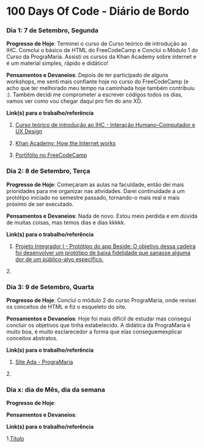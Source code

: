 # 100 Days Of Code - Diário de Bordo

### Dia 1: 7 de Setembro, Segunda

**Progresso de Hoje**: Terminei o curso de Curso teórico de introdução ao IHC. Comclui o básico de HTML do FreeCodeCamp e Conclui o Módulo 1 do Curso da PrograMaria. Assisti os cursos da Khan Academy sobre internet e é um material simples, rápido e didático! 

**Pensamentos e Devaneios**: Depois de ter participado de alguns workshops, me senti mais confiante hoje no curso do FreeCodeCamp (e acho que ter melhorado meu tempo na caminhada hoje também contribuiu :). Também decidi me comprometer a escrever códigos todos os dias, vamos ver como vou chegar daqui pro fim do ano XD. 

**Link(s) para o trabalho/referência**

1. [Curso teórico de introdução ao IHC - Interação Humano-Computador e UX Design](https://www.udemy.com/course/interacao-humano-computador-e-ux-design/learn/lecture/21829600#overview)

2. [Khan Academy: How the Internet works](https://www.khanacademy.org/computing/code-org/computers-and-the-internet#internet-works)

3. [Portifólio no FreeCodeCamp](https://www.freecodecamp.org/garrrcia)


### Dia 2: 8 de Setembro, Terça

**Progresso de Hoje**: Começaram as aulas na faculdade, então dei mais prioridades para me organizar nas atividades. Darei continuidade a um protótipo iniciado no semestre passado, tornando-o mais real e mais próximo de ser executado.

**Pensamentos e Devaneios**: Nada de novo. Estou meio perdida e em dúvida de muitas coisas, mas temos dias e dias kkkkk.

**Link(s) para o trabalho/referência**

1. [Projeto Integrador I - Protótipo do app Beside: O objetivo dessa cadeira foi desenvolver um protótipo de baixa fidelidade que sanasse alguma dor de um público-alvo específico.](https://www.figma.com/proto/v4sm4t1LVPndg8lXkuwBp3/PI-Final?scaling=scale-down&node-id=1%3A13)

2.[]()

### Dia 3: 9 de Setembro, Quarta

**Progresso de Hoje**: Conclui o módulo 2 do curso PrograMaria, onde revisei os conceitos de HTML e fiz o esqueleto do site. 

**Pensamentos e Devaneios**: Hoje foi mais difícil de estudar mas consegui concluir os objetivos que tinha estabelecido. A didática da PrograMaria é muito boa, é muito esclarecedor a forma que elas conseguemexplicar conceitos abstratos.

**Link(s) para o trabalho/referência**

1. [Site Ada - PrograMaria](https://siteada.garrrcia.repl.co/)

2.[]()

### Dia x: dia de Mês, dia da semana

**Progresso de Hoje**: 

**Pensamentos e Devaneios**:

**Link(s) para o trabalho/referência**

1.[Título](Link)
